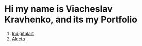 # Hi my name is Viacheslav Kravhenko, and its my Portfolio

1. [Indigitalart](indigitalart/index.html)
2. [Alecto](alecto/index.html)
